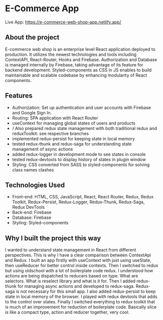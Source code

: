 # E-Commerce App

Live App: https://e-commerce-web-shop-app.netlify.app/

## About the project

E-commerce web shop is an enterprise level React application deployed to production. It utilizes the newest technologies and tools including ContextAPI, React-Router, Hooks and Firebase. Authorization and Database is managed internally by Firebase, taking advantage of its feature for backend development. Styled-components as CSS in JS enables to build maintainable and scalable codebase by enhancing modularity of React components.

## Features

-   Authorization: Set up authentication and user accounts with Firebase and Google Sign In.
-   Routing: SPA application with React Router
-   useContext for managing global states of users and products
-   / Also prepared redux state management with both traditional redux and reduxToolkit: see respective branches
-   implemented redux-persist for keeping state in local memory
-   tested redux-thunk and redux-saga for understanding state management of async actions
-   added redux-logger in development mode to see states in console
-   tested redux-devtools to display history of  states in plugin window
-   Styling: CSS converted from SASS to styled-components for solving class names clashes

## Technologies Used

-   Front-end: HTML, CSS, JavaScript, React, React Router, Redux, Redux Toolkit, Redux-Persist, Redux-Logger, Redux-Thunk, Redux-Saga, Redux DevTools
-   Back-end: Firebase
-   Database: Firebase
-   Styling: Styled-components
  
## Why I built the project this way

I wanted to understand state management in React from different perspectives. This is why I have a clear comparison between ContextApi and Redux. I built an app firstly with useContext with just using useState, then useReducer for better control inside contexts. Then I switched to redux but using oldschool with a lot of boilerplate code redux. I understood how actions are being dispatched to reducers based on type. What are selectors. What is reselect library and what is it for. Then I added redux-thunk for managing async actions and developed to redux-saga. Redux-saga is not necessary for this small app. I also added redux-persist to keep state in local memory of the browser. I played with redux devtools that adds to the control over states. Finally I switched everything to redux toolkit that is much of an improvement for reduction of boilerplate code. Basically slice is like a compact type, action and reducer together, very cool. 
